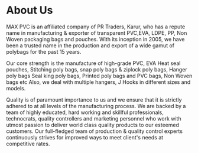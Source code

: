 # About Us

MAX PVC is an affiliated company of PR Traders, Karur, who has a repute name in manufacturing & exporter of transparent PVC,EVA, LDPE, PP, Non Woven packaging bags and pouches. With its inception in 2005, we have been a trusted name in the production and export of a wide gamut of polybags for the past 15 years.

Our core strength is the manufacture of high-grade PVC, EVA Heat seal pouches, Stitching poly bags, snap poly bags & ziplock poly bags, Hanger poly bags Seal king poly bags, Printed poly bags and PVC bags, Non Woven bags etc Also, we deal with multiple hangers, J Hooks in different sizes and models.

Quality is of paramount importance to us and we ensure that it is strictly adhered to at all levels of the manufacturing process. We are backed by a team of highly educated, hard working and skillful professionals, technocrats, quality controllers and marketing personnel who work with utmost passion to deliver world class quality products to our esteemed customers. Our full-fledged team of production & quality control experts continuously strives for improved ways to meet client's needs at competitive rates.